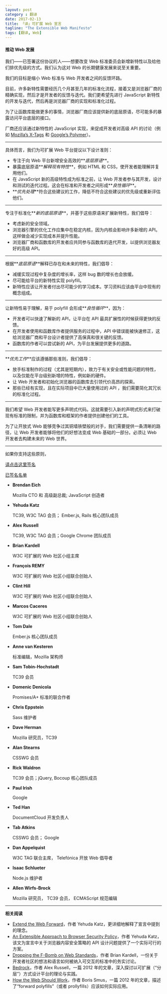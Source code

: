 ```yaml
---
layout: post 
category : 翻译
date: 2017-02-13
title: 「译」可扩展 Web 宣言
tagline: "The Extensible Web Manifesto" 
tags: [翻译, Web] 
---
```


#### 推动 Web 发展

我们——已签署这份协议的人——想要改变 Web 标准委员会新增新特性以及给他们排优先级的方式。我们认为这对 Web 的长期健康发展来说至关重要。

我们的目标是缩小 Web 标准与 Web 开发者之间的反馈环路。


<!--more -->

目前，许多新特性需要经历几个月甚至几年的标准化流程，接着又是浏览器厂商的精确实现，然后才是开发者的反馈与迭代。我们更希望先进行 JavaScript 新特性的开发与迭代，然后再是浏览器厂商的实现和标准化过程。

为了让函数库能做更多的事情，浏览器厂商应该提供新的底层原语，尽可能多的暴露访问平台底层的接口。

厂商还应该通过新特性的 JavaScript 实现，来促成开发者对高级 API 的讨论（例如 [Mozilla’s X-Tags](http://www.x-tags.org/) 和 [Google’s Polymer](http://www.polymer-project.org/)）。

* * *

具体而言，我们为可扩展 Web 平台提议以下设计准则：

* 专注于向 Web 平台新增安全高效的**_底层原语_**。
* 暴露底层原语**_解释现有特性_**，例如 HTML 和 CSS，使开发者能理解并复用他们。
* 在 JavaScript 新的高级特性成为标准之前，让 Web 开发者参与其开发，设计和测试的迭代过程。这会在标准和开发者之间形成**_良性循环_**。
* **_优先处理_**符合这些建议的工作，降低不符合这些建议的优先级或重新评估他们。

* * *

专注于标准化**_新的底层原语_**，并基于这些原语来扩展新特性，我们倡导：

* 考虑新的安全领域。
* 浏览器引擎的优化工作应集中在稳定内核，因为内核会影响许多新增的 API。这样做会减少实现成本并提升性能。
* 浏览器厂商和函数库的开发者应共同参与函数库的迭代开发，以提供浏览器友好的高级 API。

* * *

根据**_底层原语_**解释已存在和未来的特性，我们倡导：

*  减缓实现过程中复杂度的增长率，这样 bug 数的增长也会放缓。
*  尽可能给平台的新特性实现 polyfill。
*  新特性应该让开发者付出尽可能少的学习成本。学习资料应该由平台中现有的概念组成。


* * *

让新特性易于理解，易于 polyfill 会形成**_良性循环_**，因为：

* 开发者可以快速了解新的 API，让平台在 API 最具扩展性的时候获得更快的反馈。
* 在开发者使用和函数库作者提供服务的过程中，API 中错误能被快速修正，这给浏览器厂商和平台设计者提供了高保真和很关键的反馈。
* 函数库的作者可以尝试新的 API，为平台发展提供更多的道路。

* * *

**_优先工作_**应该遵循那些准则，我们倡导：

* 放手标准制作的过程（尤其是短期内），致力于有关安全或性能问题的特性，以及仅能在平台级别新增的特性，例如新的硬件。
* 让 Web 开发者和初始化浏览器的函数库去引领代价高昂的探索。
* 那些已经有实现，且在实际项目中已大量使用过的 API ，我们需要简化其冗长的标准化过程。

* * *

我们希望 Web 开发者能写更多声明式代码。这就需要引入新的声明式形式来打破现有标准的限制，并为函数库和框架的作者提供创建他们的工具。

为了让开放式 Web 能够竞争过其铜墙铁壁般的对手，我们需要提供一条清晰的路径，让 Web 开发者能够将他们的好想法变成 Web 基础的一部分。必须让 Web 开发者去构建未来的 Web 世界。

---

如果你支持这些原则，

[请点击这里签名](https://docs.google.com/forms/d/1fqaqAjUZR8uDo5l9p1_80-1kt0SFQNJ_fCjiZPNgj4Y/viewform)

[已签名名单](https://docs.google.com/spreadsheet/pub?key=0AtR1SNsaFeH9dGI5eWZQVGNhZWEyQUhtaUw3ZWl1dVE&single=true&gid=0&output=html)


*   **Brendan Eich**

    Mozilla CTO 和 高级副总裁; JavaScript 创造者

*   **Yehuda Katz**

    TC39, W3C TAG 会员； Ember.js, Rails 核心团队成员

*   **Alex Russell**

    TC39, W3C TAG 会员；Google Chrome 团队成员

*   **Brian Kardell**

    W3C 可扩展的 Web 社区小组主席

*   **François REMY**

    W3C 可扩展的 Web 社区小组联合创始人

*   **Clint Hill**

    W3C 可扩展的 Web 社区小组联合创始人

*   **Marcos Caceres**

    W3C 可扩展的 Web 社区小组联合创始人

*   **Tom Dale**

    Ember.js  核心团队成员

*   **Anne van Kesteren**

    标准编辑，Mozilla 架构师

*   **Sam Tobin-Hochstadt**

    TC39 会员

*   **Domenic Denicola**

    Promises/A+ 标准的联合作者

*   **Chris Eppstein**

    Sass 维护者

*   **Dave Herman**

    Mozilla 研究员，TC39

*   **Alan Stearns**

    CSSWG 会员

*   **Rick Waldron**

    TC39 会员；jQuery, Bocoup 核心团队成员

*   **Paul Irish**

    Google

*   **Ted Han**

    DocumentCloud 开发负责人

*   **Tab Atkins**

    CSSWG 会员； Google

*   **Dan Appelquist**

    W3C TAG 联合主席， Telefónica 开放 Web 倡导者

*   **Isaac Schlueter**

    Node.js 维护者

*   **Allen Wirfs-Brock**

    Mozilla 研究员， TC39 会员， ECMAScript 规范编辑

---

**相关阅读**

*   [Extend the Web Forward](http://yehudakatz.com/2013/05/21/extend-the-web-forward/)，作者 Yehuda Katz，更详细地解释了宣言中提到的理念。
*   [An Extensible Approach to Browser Security Policy](http://yehudakatz.com/2013/05/24/an-extensible-approach-to-browser-security-policy/)，作者 Yehuda Katz，该文为宣言中关于浏览器内容安全策略的 API 设计问题提供了一个实际可行的方案。 
*   [Dropping the F-Bomb on Web Standards](https://briankardell.wordpress.com/2013/05/17/dropping-the-f-bomb/)，作者 Brian Kardell，一份关于开发者社区的想法和语言如何被纳入可交互的标准中的务实讨论。 
*   [Bedrock](http://infrequently.org/2012/04/bedrock/)，作者 Alex Russell，一篇 2012 年的文章，深入探讨以可扩展（“分层”）方式设计平台的理论与实践。 
*   [How the Web Should Work](http://smus.com/how-the-web-should-work/)，作者 Boris Smus，一篇 2012 年的文章，描述了“forward polyfills”（或者 prollyfills）应该如何实际应用。
                